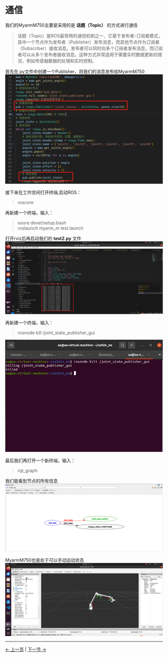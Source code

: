 # 通信
  我们的MyarmM750主要是采用的是 **话题（Topic）** 的方式进行通信  
   
   > 话题（Topic）是ROS最常用的通信机制之一、它基于发布者-订阅者模式，其中一个节点作为发布者（Publisher）发布消息，而其他节点作为订阅者（Subscriber）接收消息。发布者可以同时向多个订阅者发布消息，而订阅者可以从多个发布者接收消息。这种方式非常适用于需要实时数据更新的情况，例如传感器数据的处理和实时控制。  

首先在.py文件中创建一个Publisher，将我们的消息发布给MyarmM750   
<img src="../../../resources/4-FunctionsAndApplications/6-SDKDevelopment/5.2 -DevelopmentAndUseBasedOnROS1/1_download/publisher.jpg" alt="7.1.1-1" style="zoom:100%;" />   

接下来在工作空间打开终端,启动ROS：  
> roscore

再新建一个终端，输入：  
> soure devel/setup.bash  
> roslaunch myarm_m test.launch

打开rviz后再启动我们的 **test2.py** 文件  
<img src="../../../resources/4-FunctionsAndApplications/6-SDKDevelopment/5.2 -DevelopmentAndUseBasedOnROS1/1_download/runpython2.jpg" alt="7.1.1-1" style="zoom:100%;" />   

再新建一个终端，输入：
> rosnode kill /joint_state_publisher_gui  
<img src="../../../resources/4-FunctionsAndApplications/6-SDKDevelopment/5.2 -DevelopmentAndUseBasedOnROS1/1_download/kill1.jpg" alt="7.1.1-1" style="zoom:100%;" />   

最后我们再打开一个新终端，输入：
> rqt_graph 

我们能看到节点的所有信息  
<img src="../../../resources/4-FunctionsAndApplications/6-SDKDevelopment/5.2 -DevelopmentAndUseBasedOnROS1/1_download/publisher1.jpg" alt="7.1.1-1" style="zoom:100%;" /> 

MyarmM750也是处于可以手动运动状态  
<img src="../../../resources/4-FunctionsAndApplications/6-SDKDevelopment/5.2 -DevelopmentAndUseBasedOnROS1/1_download/launch6.jpg" alt="7.1.1-1" style="zoom:100%;" /> 

---

[← 上一页](3_ROScode.md) | [下一节 →](../5.4-DevelopmentBasedOnCommunicationProtocolPackage/5.4.1-CommunicationDoc.md)